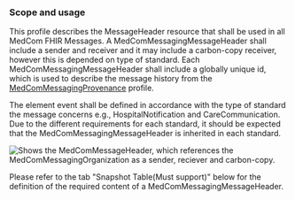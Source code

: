### Scope and usage 

This profile describes the MessageHeader resource that shall be used in all MedCom FHIR Messages. A MedComMessagingMessageHeader shall include a sender and receiver and it may include a carbon-copy receiver, however this is depended on type of standard. Each MedComMessagingMessageHeader shall include a globally unique id, which is used to describe the message history from the [MedComMessagingProvenance](http://medcomfhir.dk/ig/messaging/StructureDefinition-medcom-messaging-provenance.html) profile. 

The element event shall be defined in accordance with the type of standard the message concerns e.g., HospitalNotification and CareCommunication. Due to the different requirements for each standard, it should be expected that the MedComMessagingMessageHeader is inherited in each standard. 

<img alt="Shows the MedComMessageHeader, which references the MedComMessagingOrganization as a sender, reciever and carbon-copy." src="./MedComMessageHeader.png" style="float:none; display:block; margin-left:auto; margin-right:auto;" />

Please refer to the tab "Snapshot Table(Must support)" below for the definition of the required content of a MedComMessagingMessageHeader.
